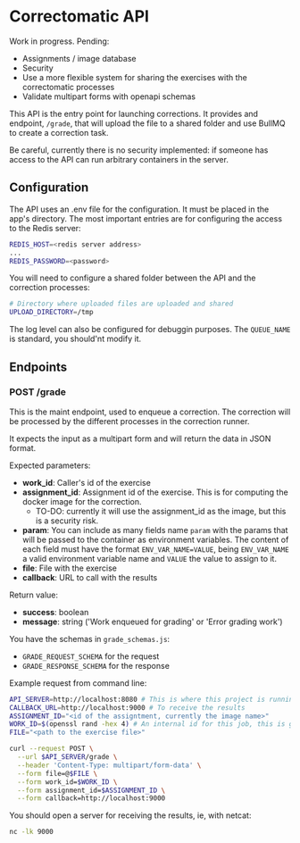 # Correctomatic API

Work in progress. Pending:
- Assignments / image database
- Security
- Use a more flexible system for sharing the exercises with the correctomatic processes
- Validate multipart forms with openapi schemas

This API is the entry point for launching corrections. It provides and endpoint, `/grade`, that will upload the file
to a shared folder and use BullMQ to create a correction task.

Be careful, currently there is no security implemented: if someone has access to the API can run arbitrary containers
in the server.

## Configuration

The API uses an .env file for the configuration. It must be placed in the app's directory. The most important entries
are for configuring the access to the Redis server:

```sh
REDIS_HOST=<redis server address>
...
REDIS_PASSWORD=<password>
```

You will need to configure a shared folder between the API and the correction processes:
```sh
# Directory where uploaded files are uploaded and shared
UPLOAD_DIRECTORY=/tmp
```

The log level can also be configured for debuggin purposes. The `QUEUE_NAME` is standard, you should'nt modify it.

## Endpoints

### POST /grade

This is the maint endpoint, used to enqueue a correction. The correction will be processed by the different processes in the correction runner.

It expects the input as a multipart form and will return the data in JSON format.

Expected parameters:
- **work_id**: Caller's id of the exercise
- **assignment_id**: Assignment id of the exercise. This is for computing the docker image for the correction.
  - TO-DO: currently it will use the assignment_id as the image, but this is a security risk.
- **param**: You can include as many fields name `param` with the params that will be passed to the container as environment variables. The content of each field must have the format `ENV_VAR_NAME=VALUE`, being `ENV_VAR_NAME` a valid environment variable name and `VALUE` the value to assign to it.
- **file**: File with the exercise
- **callback**: URL to call with the results

Return value:
- **success**: boolean
- **message**: string ('Work enqueued for grading' or 'Error grading work')

You have the schemas in `grade_schemas.js`:
  - `GRADE_REQUEST_SCHEMA` for the request
  - `GRADE_RESPONSE_SCHEMA` for the response


Example request from command line:

```sh
API_SERVER=http://localhost:8080 # This is where this project is running
CALLBACK_URL=http://localhost:9000 # To receive the results
ASSIGNMENT_ID="<id of the assigntment, currently the image name>"
WORK_ID=$(openssl rand -hex 4) # An internal id for this job, this is generating a random one
FILE="<path to the exercise file>"

curl --request POST \
  --url $API_SERVER/grade \
  --header 'Content-Type: multipart/form-data' \
  --form file=@$FILE \
  --form work_id=$WORK_ID \
  --form assignment_id=$ASSIGNMENT_ID \
  --form callback=http://localhost:9000
```

You should open a server for receiving the results, ie, with netcat:
```sh
nc -lk 9000
```
